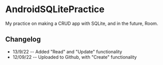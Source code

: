 # AndroidSQLitePractice
My practice on making a CRUD app with SQLite, and in the future, Room.

## Changelog
* 13/9/22 -- Added "Read" and "Update" functionality
* 12/09/22 -- Uploaded to Github, with "Create" functionality